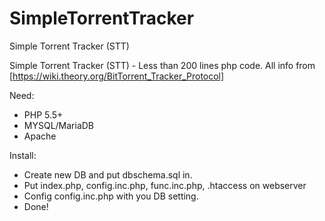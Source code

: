 # SimpleTorrentTracker
Simple Torrent Tracker (STT)

Simple Torrent Tracker (STT) - Less than 200 lines php code.
All info from [https://wiki.theory.org/BitTorrent_Tracker_Protocol]

Need: 
* PHP 5.5+
* MYSQL/MariaDB
* Apache

Install:
+ Create new DB and put dbschema.sql in.
+ Put index.php, config.inc.php, func.inc.php, .htaccess on webserver
+ Config config.inc.php with you DB setting.
+ Done!
